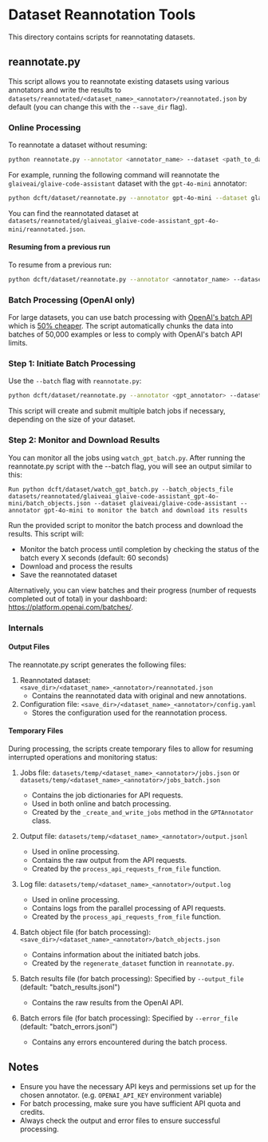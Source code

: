 # Dataset Reannotation Tools

This directory contains scripts for reannotating datasets.

## reannotate.py

This script allows you to reannotate existing datasets using various annotators and write
the results to `datasets/reannotated/<dataset_name>_<annotator>/reannotated.json` by default (you can
change this with the `--save_dir` flag).

### Online Processing

To reannotate a dataset without resuming:

```bash
python reannotate.py --annotator <annotator_name> --dataset <path_to_dataset>
```


For example, running the following command will reannotate the `glaiveai/glaive-code-assistant` dataset with the `gpt-4o-mini` annotator:

```bash
python dcft/dataset/reannotate.py --annotator gpt-4o-mini --dataset glaiveai/glaive-code-assistant
```

You can find the reannotated dataset at `datasets/reannotated/glaiveai_glaive-code-assistant_gpt-4o-mini/reannotated.json`.

#### Resuming from a previous run
To resume from a previous run:

```bash
python dcft/dataset/reannotate.py --annotator <annotator_name> --dataset <path_to_dataset> --resume
```

### Batch Processing (OpenAI only)

For large datasets, you can use batch processing with [OpenAI's batch API](https://platform.openai.com/docs/guides/batch/overview) which is [50% cheaper](https://openai.com/api/pricing/). The script automatically chunks the data into batches of 50,000 examples or less to comply with OpenAI's batch API limits.

### Step 1: Initiate Batch Processing

Use the `--batch` flag with `reannotate.py`:

```bash
python dcft/dataset/reannotate.py --annotator <gpt_annotator> --dataset <path_to_dataset> --batch
```


This script will create and submit multiple batch jobs if necessary, depending on the size of your dataset.

### Step 2: Monitor and Download Results

You can monitor all the jobs using `watch_gpt_batch.py`. After running the reannotate.py script with the --batch flag, you will see an output similar to this:

```
Run python dcft/dataset/watch_gpt_batch.py --batch_objects_file datasets/reannotated/glaiveai_glaive-code-assistant_gpt-4o-mini/batch_objects.json --dataset glaiveai/glaive-code-assistant --annotator gpt-4o-mini to monitor the batch and download its results
```

Run the provided script to monitor the batch process and download the results. This script will:
- Monitor the batch process until completion by checking the status of the batch every X seconds (default: 60 seconds)
- Download and process the results
- Save the reannotated dataset

Alternatively, you can view batches and their progress (number of requests completed out of total) in your dashboard: https://platform.openai.com/batches/.

### Internals

#### Output Files

The reannotate.py script generates the following files:

1. Reannotated dataset: `<save_dir>/<dataset_name>_<annotator>/reannotated.json`
   - Contains the reannotated data with original and new annotations.
2. Configuration file: `<save_dir>/<dataset_name>_<annotator>/config.yaml`
   - Stores the configuration used for the reannotation process.

#### Temporary Files

During processing, the scripts create temporary files to allow for resuming interrupted operations and monitoring status:

1. Jobs file: `datasets/temp/<dataset_name>_<annotator>/jobs.json` or `datasets/temp/<dataset_name>_<annotator>/jobs_batch.json`
   - Contains the job dictionaries for API requests.
   - Used in both online and batch processing.
   - Created by the `_create_and_write_jobs` method in the `GPTAnnotator` class.

2. Output file: `datasets/temp/<dataset_name>_<annotator>/output.jsonl`
   - Used in online processing.
   - Contains the raw output from the API requests.
   - Created by the `process_api_requests_from_file` function.

3. Log file: `datasets/temp/<dataset_name>_<annotator>/output.log`
   - Used in online processing.
   - Contains logs from the parallel processing of API requests.
   - Created by the `process_api_requests_from_file` function.

4. Batch object file (for batch processing): `<save_dir>/<dataset_name>_<annotator>/batch_objects.json`
   - Contains information about the initiated batch jobs.
   - Created by the `regenerate_dataset` function in `reannotate.py`.

5. Batch results file (for batch processing): Specified by `--output_file` (default: "batch_results.jsonl")
   - Contains the raw results from the OpenAI API.
   
6. Batch errors file (for batch processing): Specified by `--error_file` (default: "batch_errors.jsonl")
   - Contains any errors encountered during the batch process.

## Notes

- Ensure you have the necessary API keys and permissions set up for the chosen annotator. (e.g. `OPENAI_API_KEY` environment variable)
- For batch processing, make sure you have sufficient API quota and credits.
- Always check the output and error files to ensure successful processing.